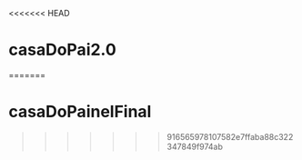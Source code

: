 <<<<<<< HEAD
# casaDoPai2.0
=======
# casaDoPainelFinal
>>>>>>> 916565978107582e7ffaba88c322347849f974ab
